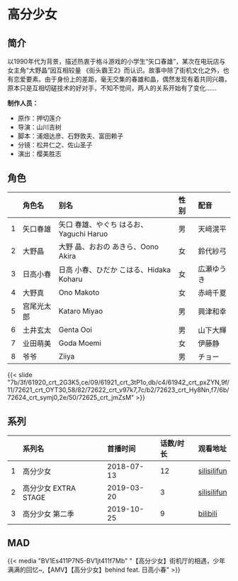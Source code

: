# 高分少女


## 简介

以1990年代为背景，描述热衷于格斗游戏的小学生“矢口春雄”，某次在电玩店与女主角“大野晶”因互相较量
《街头霸王2》而认识。故事中除了街机文化之外，也有恋爱要素。由于身份上的差距，毫无交集的春雄和晶，偶然发现有着共同兴趣，
原本只是互相切磋技术的好对手，不知不觉间，两人的关系开始有了变化……

**制作人员：**
- 原作：押切莲介
- 导演：山川吉树
- 脚本：浦畑达彦、石野敦夫、富田赖子
- 分镜：松井仁之、佐山圣子
- 演出：樱美胜志

## 角色

|     |   角色名   |   别名  | 性别 |  配音  |
|:--- |:------  |:----      |:---  |:--   |
| 1 | 矢口春雄 | 矢口 春雄、やぐち はるお、Yaguchi Haruo | 男 | 天﨑滉平 |
| 2 | 大野晶 | 大野 晶、おおの あきら、Oono Akira | 女 | 鈴代紗弓 |
| 3 | 日高小春 | 日高 小春、ひだか こはる、Hidaka Koharu | 女 | 広瀬ゆうき |
| 4 | 大野真 | Ono Makoto | 女 | 赤﨑千夏 |
| 5 | 宫尾光太郎 | Kataro Miyao | 男 | 興津和幸 |
| 6 | 土井玄太 | Genta Ooi | 男 | 山下大輝 |
| 7 | 业田萌美 | Goda Moemi | 女 | 伊藤静 |
| 8 | 爷爷 | Ziiya | 男 | チョー |

{{< slide "7b/3f/61920_crt_2G3K5,ce/09/61921_crt_3tP1o,db/c4/61942_crt_pxZYN,9f/11/72621_crt_OYT30,58/82/72622_crt_v97k7,7c/b2/72623_crt_Hy8Nn,f7/6b/72624_crt_symj0,2e/50/72625_crt_jmZsM" >}}

## 系列

|     | 系列名              | 首播时间       | 话数/时长 | 观看地址                                                       |
|:----|:-----------------|:-----------|:------|:-----------------------------------------------------------|
| 1   | 高分少女             | 2018-07-13 | 12    | [silisilifun](https://www.silisilifun.com/vodplay/jpj7777Z/1/1/)             |
| 2   | 高分少女 EXTRA STAGE | 2019-03-20 | 3     | [silisilifun](https://www.silisilifun.com/vodplay/DtZ7777Z/1/1/)            |
| 3   | 高分少女 第二季         | 2019-10-25 | 9     | [bilibili](https://www.bilibili.com/bangumi/play/ep288534) |

## MAD

{{< media  "BV1Es411P7N5-BV1jt411f7Mb"
"【高分少女】街机厅的相遇，少年满满的回忆~,【AMV】【高分少女】behind feat. 日高小春"  >}}

        
